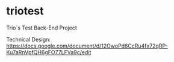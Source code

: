 # triotest
Trio`s Test Back-End Project

Technical Design: 
https://docs.google.com/document/d/12OwoPd6CcRu4fx72qRP-Ku7aRnVpfQH6gFO77LFVa9c/edit
